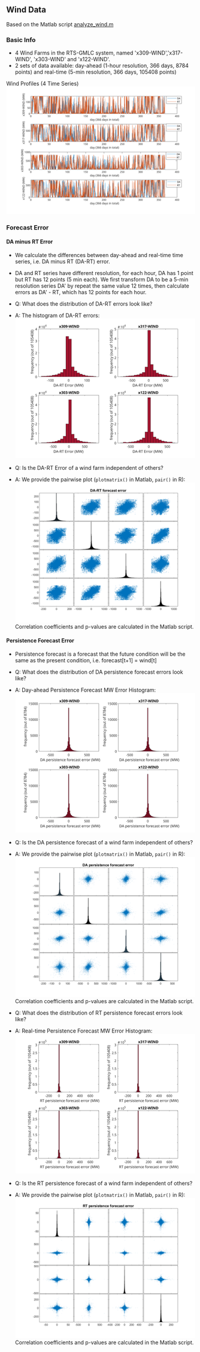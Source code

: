 ## Wind Data

Based on the Matlab script [analyze_wind.m](analyze_wind.m)

### Basic Info
- 4 Wind Farms in the RTS-GMLC system, named 'x309-WIND','x317-WIND', 'x303-WIND' and 'x122-WIND'.
- 2 sets of data available: day-ahead (1-hour resolution, 366 days, 8784 points) and real-time (5-min resolution, 366 days, 105408 points)

Wind Profiles (4 Time Series)
![Wind Profiles](./figures/wind_profiles.svg)

### Forecast Error
#### DA minus RT Error
- We calculate the differences between day-ahead and real-time time series, i.e. DA minus RT (DA-RT) error.
- DA and RT series have different resolution, for each hour, DA has 1 point but RT has 12 points (5 min each). We first transform DA to be a 5-min resolution series DA' by repeat the same value 12 times, then calculate errors as DA' - RT, which has 12 points for each hour.

- Q: What does the distribution of DA-RT errors look like?
- A: The histogram of DA-RT errors:
  ![DA-RT Error Hist](./figures/wind_da_rt_MW_error_hist.svg)

- Q: Is the DA-RT Error of a wind farm independent of others?
- A: We provide the pairwise plot (`plotmatrix()` in Matlab, `pair()` in R):
  ![wind_da_rt_MW_error_pair](./figures/wind_da_rt_MW_error_pair.svg)
  Correlation coefficients and p-values are calculated in the Matlab script.

#### Persistence Forecast Error

- Persistence forecast is a forecast that the future condition will be the same as the present condition, i.e. forecast[t+1] = wind[t]

- Q: What does the distribution of DA persistence forecast errors look like?
- A: Day-ahead Persistence Forecast MW Error Histogram:
  ![DA Persistence Forecast MW Error Hist](./figures/wind_da_persistence_forecast_MW_error_hist.svg)

- Q: Is the DA persistence forecast of a wind farm independent of others?
- A: We provide the pairwise plot (`plotmatrix()` in Matlab, `pair()` in R):
  ![wind_da_rt_MW_error_pair](./figures/wind_da_persistence_forecast_MW_error_pair.svg)
  Correlation coefficients and p-values are calculated in the Matlab script.

- Q: What does the distribution of RT persistence forecast errors look like?
- A: Real-time Persistence Forecast MW Error Histogram:
  ![RT Persistence Forecast MW Error Hist](./figures/wind_rt_persistence_forecast_MW_error_hist.svg)

- Q: Is the RT persistence forecast of a wind farm independent of others?
- A: We provide the pairwise plot (`plotmatrix()` in Matlab, `pair()` in R):
  ![wind_da_rt_MW_error_pair](./figures/wind_rt_persistence_forecast_MW_error_pair.svg)
  Correlation coefficients and p-values are calculated in the Matlab script.

